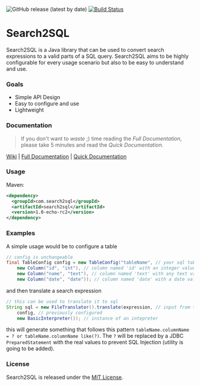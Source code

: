 
![GitHub release (latest by date)](https://img.shields.io/github/v/release/fuggerjaki61/search2sql) [![Build Status](https://travis-ci.org/fuggerjaki61/search2sql.svg?branch=master)](https://travis-ci.org/fuggerjaki61/search2sql) 

# Search2SQL

Search2SQL is a Java library that can be used to convert search expressions to a valid parts of a SQL query. Search2SQL aims to be highly configurable for every usage scenario but also to be easy to understand and use. 

### Goals
 - Simple API Design
 - Easy to configure and use
 - Lightweight 

### Documentation

 > If you don't want to *waste* ;) time reading the *Full Documentation*, please take 5 minutes and read the *Quick Documentation*.

[Wiki](https://github.com/fuggerjaki61/Search2SQL/wiki) | [Full Documentation](https://github.com/fuggerjaki61/Search2SQL/wiki/Full-Documentation) | [Quick Documentation](https://github.com/fuggerjaki61/Search2SQL/wiki/Quick-Documentation)

### Usage
Maven:
```xml
<dependency>
  <groupId>com.search2sql</groupId>
  <artifactId>search2sql</artifactId>
  <version>1.0-echo-rc2</version>
</dependency>
```

### Examples

A simple usage would be to configure a table

```java
// config is unchangeable
final TableConfig config = new TableConfig("tableName", // your sql table name
	new Column("id", "int"), // column named 'id' with an integer value
	new Column("name", "text"), // column named 'text' with any text value
	new Column("date", "date")); // column named 'date' with a date value
```

and then translate a search expression

```java
// this can be used to translate it to sql
String sql = new FileTranslator().translate(expression, // input from the user
	config, // previously configured
	new BasicInterpreter()); // instance of an intepreter
```

this will generate something that follows this pattern `tableName.columnName = ? or tableName.columnName like(?)`. The `?` will be replaced by a JDBC `PreparedStatement` with the real values to prevent SQL Injection (utility is going to be added).

### License

Search2SQL is released under the [MIT License](LICENSE).

